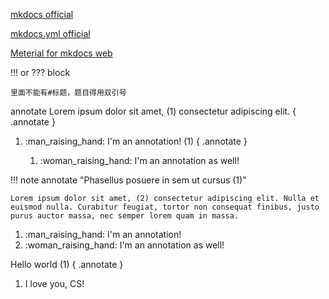 [mkdocs official](https://github.com/squidfunk/mkdocs-material/)

[mkdocs.yml official](https://github.com/squidfunk/mkdocs-material/blob/master/mkdocs.yml)

[Meterial for mkdocs web](https://squidfunk.github.io/mkdocs-material/)

!!! or ??? block

    里面不能有#标题，题目得用双引号

annotate
Lorem ipsum dolor sit amet, (1) consectetur adipiscing elit.
{ .annotate }

1.  :man_raising_hand: I'm an annotation! (1)
    { .annotate }

    1.  :woman_raising_hand: I'm an annotation as well!

!!! note annotate "Phasellus posuere in sem ut cursus (1)"

    Lorem ipsum dolor sit amet, (2) consectetur adipiscing elit. Nulla et
    euismod nulla. Curabitur feugiat, tortor non consequat finibus, justo
    purus auctor massa, nec semper lorem quam in massa.

1.  :man_raising_hand: I'm an annotation!
2.  :woman_raising_hand: I'm an annotation as well!

Hello world (1)
{ .annotate }

1.  I love you, CS!